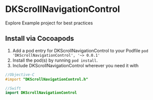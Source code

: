 # DKScrollNavigationControl

Explore Example project for best practices

## Install via Cocoapods

1. Add a pod entry for DKScrollNavigationControl to your Podfile `pod 'DKScrollNavigationControl', '~> 0.0.1'`
2. Install the pod(s) by running `pod install`.
3. Include DKScrollNavigationControl wherever you need it with 

```objective-c 
//Objective-C
#import "DKScrollNavigationControl.h"
```

```swift
//Swift
import DKScrollNavigationControl
```
